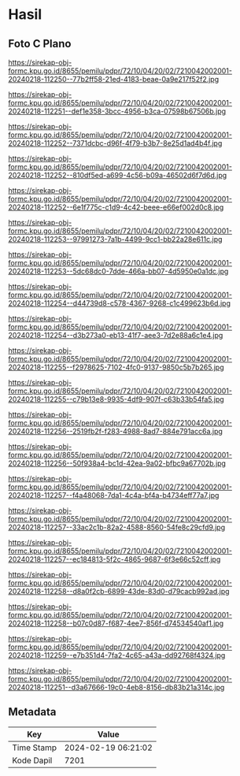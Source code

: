 # Hasil

## Foto C Plano

https://sirekap-obj-formc.kpu.go.id/8655/pemilu/pdpr/72/10/04/20/02/7210042002001-20240218-112250--77b2ff58-21ed-4183-beae-0a9e217f52f2.jpg

https://sirekap-obj-formc.kpu.go.id/8655/pemilu/pdpr/72/10/04/20/02/7210042002001-20240218-112251--def1e358-3bcc-4956-b3ca-07598b67506b.jpg

https://sirekap-obj-formc.kpu.go.id/8655/pemilu/pdpr/72/10/04/20/02/7210042002001-20240218-112252--7371dcbc-d96f-4f79-b3b7-8e25d1ad4b4f.jpg

https://sirekap-obj-formc.kpu.go.id/8655/pemilu/pdpr/72/10/04/20/02/7210042002001-20240218-112252--810df5ed-a699-4c56-b09a-46502d6f7d6d.jpg

https://sirekap-obj-formc.kpu.go.id/8655/pemilu/pdpr/72/10/04/20/02/7210042002001-20240218-112252--6e1f775c-c1d9-4c42-beee-e66ef002d0c8.jpg

https://sirekap-obj-formc.kpu.go.id/8655/pemilu/pdpr/72/10/04/20/02/7210042002001-20240218-112253--97991273-7a1b-4499-9cc1-bb22a28e611c.jpg

https://sirekap-obj-formc.kpu.go.id/8655/pemilu/pdpr/72/10/04/20/02/7210042002001-20240218-112253--5dc68dc0-7dde-466a-bb07-4d5950e0a1dc.jpg

https://sirekap-obj-formc.kpu.go.id/8655/pemilu/pdpr/72/10/04/20/02/7210042002001-20240218-112254--d44739d8-c578-4367-9268-c1c499623b6d.jpg

https://sirekap-obj-formc.kpu.go.id/8655/pemilu/pdpr/72/10/04/20/02/7210042002001-20240218-112254--d3b273a0-eb13-41f7-aee3-7d2e88a6c1e4.jpg

https://sirekap-obj-formc.kpu.go.id/8655/pemilu/pdpr/72/10/04/20/02/7210042002001-20240218-112255--f2978625-7102-4fc0-9137-9850c5b7b265.jpg

https://sirekap-obj-formc.kpu.go.id/8655/pemilu/pdpr/72/10/04/20/02/7210042002001-20240218-112255--c79b13e8-9935-4df9-907f-c63b33b54fa5.jpg

https://sirekap-obj-formc.kpu.go.id/8655/pemilu/pdpr/72/10/04/20/02/7210042002001-20240218-112256--2519fb2f-f283-4988-8ad7-884e791acc6a.jpg

https://sirekap-obj-formc.kpu.go.id/8655/pemilu/pdpr/72/10/04/20/02/7210042002001-20240218-112256--50f938a4-bc1d-42ea-9a02-bfbc9a67702b.jpg

https://sirekap-obj-formc.kpu.go.id/8655/pemilu/pdpr/72/10/04/20/02/7210042002001-20240218-112257--f4a48068-7da1-4c4a-bf4a-b4734eff77a7.jpg

https://sirekap-obj-formc.kpu.go.id/8655/pemilu/pdpr/72/10/04/20/02/7210042002001-20240218-112257--33ac2c1b-82a2-4588-8560-54fe8c29cfd9.jpg

https://sirekap-obj-formc.kpu.go.id/8655/pemilu/pdpr/72/10/04/20/02/7210042002001-20240218-112257--ec184813-5f2c-4865-9687-6f3e66c52cff.jpg

https://sirekap-obj-formc.kpu.go.id/8655/pemilu/pdpr/72/10/04/20/02/7210042002001-20240218-112258--d8a0f2cb-6899-43de-83d0-d79cacb992ad.jpg

https://sirekap-obj-formc.kpu.go.id/8655/pemilu/pdpr/72/10/04/20/02/7210042002001-20240218-112258--b07c0d87-f687-4ee7-856f-d74534540af1.jpg

https://sirekap-obj-formc.kpu.go.id/8655/pemilu/pdpr/72/10/04/20/02/7210042002001-20240218-112259--e7b351d4-7fa2-4c65-a43a-dd92768f4324.jpg

https://sirekap-obj-formc.kpu.go.id/8655/pemilu/pdpr/72/10/04/20/02/7210042002001-20240218-112251--d3a67666-19c0-4eb8-8156-db83b21a314c.jpg


## Metadata

| Key        | Value               |
| ---------- | ------------------- |
| Time Stamp | 2024-02-19 06:21:02 |
| Kode Dapil | 7201                |



